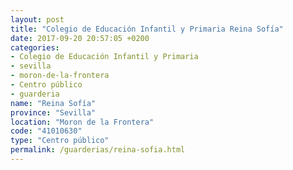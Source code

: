```yaml
---
layout: post
title: "Colegio de Educación Infantil y Primaria Reina Sofía"
date: 2017-09-20 20:57:05 +0200
categories:
- Colegio de Educación Infantil y Primaria
- sevilla
- moron-de-la-frontera
- Centro público
- guarderia
name: "Reina Sofía"
province: "Sevilla"
location: "Moron de la Frontera"
code: "41010630"
type: "Centro público"
permalink: /guarderias/reina-sofia.html
---
```

